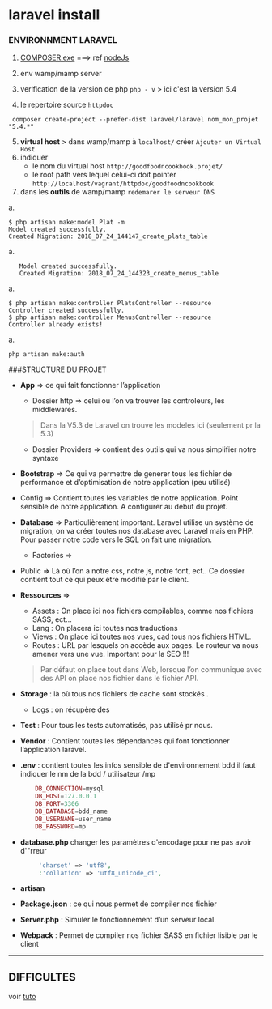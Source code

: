 # laravel install


### ENVIRONNMENT LARAVEL
   1. [COMPOSER.exe](https://getcomposer.org/Composer-Setup.exe)  ===> ref [nodeJs](pkgnodejs/composerlaravel.md)

   2. env wamp/mamp server 
   3. verification de la version de php `php - v` > ici c'est la version 5.4
   4. le repertoire source `httpdoc` 
   ```shell
    composer create-project --prefer-dist laravel/laravel nom_mon_projet "5.4.*" 
   ```
   5. **virtual host**  > dans wamp/mamp à `localhost/` créer `Ajouter un Virtual Host`
   6. indiquer
        - le nom du virtual host `http://goodfoodncookbook.projet/`
        - le root path vers lequel celui-ci doit pointer `http://localhost/vagrant/httpdoc/goodfoodncookbook` 
   7. dans les **outils** de wamp/mamp `redemarer le serveur DNS`
   
 a.   
   ```
   $ php artisan make:model Plat -m
   Model created successfully.
   Created Migration: 2018_07_24_144147_create_plats_table

   ```   
 a.   
   ```$ php artisan make:model Menu -m
      Model created successfully.
      Created Migration: 2018_07_24_144323_create_menus_table

   ```   
 a.   
   ```
   $ php artisan make:controller PlatsController --resource
   Controller created successfully.
$ php artisan make:controller MenusController --resource
Controller already exists!

   ```   
 a.   
   ```
   php artisan make:auth

   ```
   
###STRUCTURE DU PROJET
- **App** => ce qui fait fonctionner l’application
	- Dossier http => celui ou l’on va trouver les controleurs, les middlewares. 
	> Dans la V5.3 de Laravel on trouve les modeles ici (seulement pr la 5.3)
	- Dossier Providers => contient des outils qui va nous simplifier notre syntaxe
- **Bootstrap** => Ce qui va permettre de generer tous les fichier de performance et d’optimisation de notre application (peu utilisé)
- Config => Contient toutes les variables de notre application. Point sensible de notre application. A configurer au debut du projet.
- **Database** => Particulièrement important. Laravel utilise un système de migration, on va créer toutes nos database avec Laravel mais en PHP. Pour passer notre code vers le SQL on fait une migration.
    - Factories =>     
-  Public => Là où l’on a notre css, notre js, notre font, ect.. Ce dossier contient tout ce qui peux être modifié par le client. 
- **Ressources** => 
    - Assets : On place ici nos fichiers compilables, comme nos fichiers SASS, ect…
    - Lang : On placera ici toutes nos traductions
    - Views : On place ici toutes nos vues, cad tous nos fichiers HTML.
    - Routes : URL par lesquels on accède aux pages. Le routeur va nous amener vers une vue. Important pour la SEO !!! 
   > Par défaut on place tout dans Web, lorsque l’on communique avec des API on place nos fichier dans le fichier API.
- **Storage** : là où tous nos fichiers de cache sont stockés .
	- Logs : on récupère des 
- **Test** : Pour tous les tests automatisés, pas utilisé pr nous.
- **Vendor** : Contient toutes les dépendances qui font fonctionner l’application laravel.
- **.env** : contient toutes les infos sensible de d'environnement bdd il faut indiquer le nm de la bdd / utilisateur /mp
    ```php
        DB_CONNECTION=mysql
        DB_HOST=127.0.0.1
        DB_PORT=3306
        DB_DATABASE=bdd_name
        DB_USERNAME=user_name
        DB_PASSWORD=mp
    ```
- **database.php**
changer les paramètres d'encodage pour ne pas avoir d'"rreur
    ```php
         'charset' => 'utf8',
         :'collation' => 'utf8_unicode_ci',
    ```
- **artisan**    
- **Package.json** : ce qui nous permet de compiler nos fichier
 
- **Server.php** : Simuler le fonctionnement d’un serveur local.
- **Webpack** : Permet de compiler nos fichier SASS en fichier lisible par le client

----
## DIFFICULTES
voir [tuto](https://www.rosehosting.com/blog/install-laravel-on-ubuntu-16-04/)

